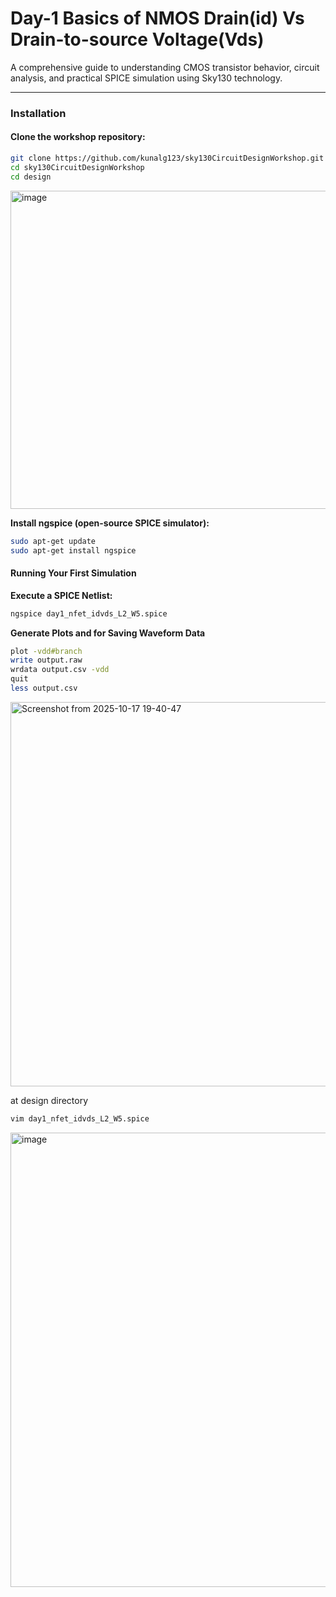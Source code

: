 # Day-1 Basics of NMOS Drain(id) Vs Drain-to-source Voltage(Vds)

A comprehensive guide to understanding CMOS transistor behavior, circuit analysis, and practical SPICE simulation using Sky130 technology.

---

### Installation

#### Clone the workshop repository:
```bash
git clone https://github.com/kunalg123/sky130CircuitDesignWorkshop.git
cd sky130CircuitDesignWorkshop
cd design
```
<img width="733" height="509" alt="image" src="https://github.com/user-attachments/assets/f1fef053-c169-4285-9be8-5e3ab3f2028c" />

**Install ngspice (open-source SPICE simulator):**
```bash
sudo apt-get update
sudo apt-get install ngspice
```

#### Running Your First Simulation
**Execute a SPICE Netlist:**
```bash
ngspice day1_nfet_idvds_L2_W5.spice
```
**Generate Plots and for Saving Waveform Data**
```bash
plot -vdd#branch
write output.raw
wrdata output.csv -vdd
quit
less output.csv

```
<img width="698" height="615" alt="Screenshot from 2025-10-17 19-40-47" src="https://github.com/user-attachments/assets/60579b30-e904-4373-b722-e74ef3f76af5" />

at design directory

```bash
vim day1_nfet_idvds_L2_W5.spice
```
<img width="895" height="727" alt="image" src="https://github.com/user-attachments/assets/7fb26dca-a288-4741-a8f9-bc9c423ec8d7" />


